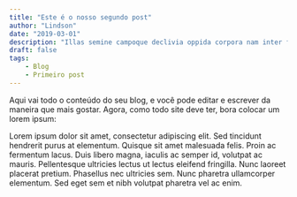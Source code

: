 ```yaml
---
title: "Este é o nosso segundo post"
author: "Lindson"
date: "2019-03-01"
description: "Illas semine campoque declivia oppida corpora nam inter fuit discordia tellus solidumque iunctarum erat: quae terrenae ubi rerum recessit"
draft: false
tags: 
    - Blog
    - Primeiro post
---
```


Aqui vai todo o conteúdo do seu blog, e você pode editar e escrever da maneira que mais gostar. Agora, como todo site deve ter, bora colocar um lorem ipsum:

Lorem ipsum dolor sit amet, consectetur adipiscing elit. Sed tincidunt hendrerit purus at elementum. Quisque sit amet malesuada felis. Proin ac fermentum lacus. Duis libero magna, iaculis ac semper id, volutpat ac mauris. Pellentesque ultricies lectus ut lectus eleifend fringilla. Nunc laoreet placerat pretium. Phasellus nec ultricies sem. Nunc pharetra ullamcorper elementum. Sed eget sem et nibh volutpat pharetra vel ac enim.